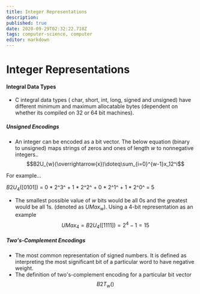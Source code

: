 ```yaml
---
title: Integer Representations
description: 
published: true
date: 2020-09-29T02:32:22.718Z
tags: computer-science, computer
editor: markdown
---
```


# Integer Representations

#### Integral Data Types
* C integral data types ( char, short, int, long, signed and unsigned) have different minimum and maximum allocatable bytes (dependent on whether its compiled on 32 or 64 bit machines). 

##### Unsigned Encodings

* An integer can be encoded as a bit vector. The below equation (binary to unsigned) maps strings of zeros and ones of length *w* to nonnegative integers..
  $$B2U_{w}(\overrightarrow{x})\doteq\sum_{i=0}^{w-1}x_12^i$$

For example...

  $B2U_{4}([0101])$ = 0 * 2^3^ + 1 * 2^2^ + 0 * 2^1^ + 1 * 2^0^ =  5
  
* The smallest possible value of *w* bits would be all 0s and the greatest would be all 1s. (denoted as $UMax_w$). Using a 4-bit representation as an example
  $$UMax_4=B2U_{4}([1111])=2^4-1=15$$
  
##### Two's-Complement Encodings
* The most common representation of signed numbers. It is defined as interpreting the most significant bit of a particular word to have negative weight. 
* The definition of two's-complement encoding for a particular bit vector 
$$B2T_w()$$
  